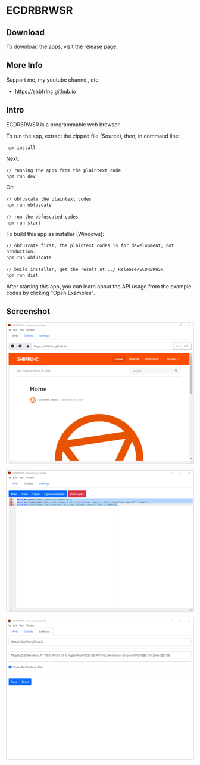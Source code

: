# ECDRBRWSR

## Download

To download the apps, visit the release page.

## More Info

Support me, my youtube channel, etc:

- https://shbfrlnc.github.io

## Intro

ECDRBRWSR is a programmable web browser. 

To run the app, extract the zipped file (Source), then, in command line:

```
npm install
```

Next:

```
// running the apps from the plaintext code
npm run dev
```

Or:

```
// obfuscate the plaintext codes
npm run obfuscate

// run the obfuscated codes
npm run start
```

To build this app as installer (Windows):

```
// obfuscate first, the plaintext codes is for development, not production.
npm run obfuscate

// build installer, get the result at ../_Release/ECDRBRWSR
npm run dist
```

After starting this app, you can learn about the API usage from the example codes by clicking "Open Examples".

## Screenshot

![ScreenShot](assets/ECDRBRWSR1.png?raw=true)

![ScreenShot](assets/ECDRBRWSR2.png?raw=true)

![ScreenShot](assets/ECDRBRWSR3.png?raw=true)
